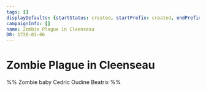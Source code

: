 ```yaml
---
tags: []
displayDefaults: {startStatus: created, startPrefix: created, endPrefix: destroyed, endStatus: destroyed}
campaignInfo: []
name: Zombie Plague in Cleenseau
DR: 1720-01-06
---
```


# Zombie Plague in Cleenseau

%% Zombie baby Cedric Oudine Beatrix %%